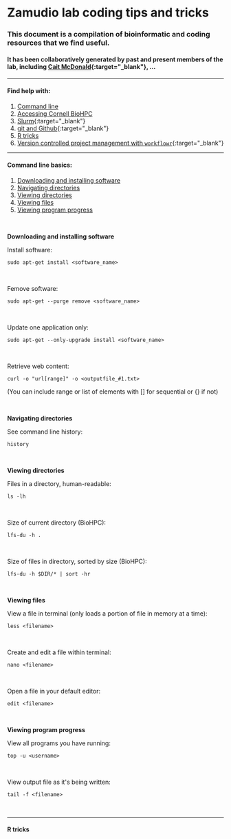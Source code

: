 Zamudio lab coding tips and tricks
================

### This document is a compilation of bioinformatic and coding resources that we find useful.

#### It has been collaboratively generated by past and present members of the lab, including [Cait McDonald](https://caitmcdonald.github.io/){:target="\_blank"}, ...

------------------------------------------------------------------------

#### Find help with:

1.  [Command line](#Command-line-basics)
2.  [Accessing Cornell BioHPC]()
3.  [Slurm](https://github.com/caitmcdonald/parallel_computing/blob/master/slurm_scripting.md){:target="\_blank"}
4.  [git and Github](https://github.com/caitmcdonald/Zamudio_git_intro/blob/master/README.md){:target="\_blank"}
5.  [R tricks](#R-tricks)
6.  [Version controlled project management with `workflowr`](https://jdblischak.github.io/workflowr/index.html){:target="\_blank"}

------------------------------------------------------------------------

#### Command line basics:

1.  [Downloading and installing software](#Downloading-and-installing)
2.  [Navigating directories](#Navigating%20directories)
3.  [Viewing directories](#Viewing-files)
4.  [Viewing files](#Viewing-files)
5.  [Viewing program progress](#Viewing-program-progress)

<br>

**Downloading and installing software**

Install software:

    sudo apt-get install <software_name>

<br>

Femove software:

    sudo apt-get --purge remove <software_name>

<br>

Update one application only:

    sudo apt-get --only-upgrade install <software_name>

<br>

Retrieve web content:

    curl -o "url[range]" -o <outputfile_#1.txt> 

(You can include range or list of elements with \[\] for sequential or {} if not)

<br>

**Navigating directories**

See command line history:

    history

<br>

**Viewing directories**

Files in a directory, human-readable:

    ls -lh

<br>

Size of current directory (BioHPC):

    lfs-du -h .

<br>

Size of files in directory, sorted by size (BioHPC):

    lfs-du -h $DIR/* | sort -hr

<br>

**Viewing files**

View a file in terminal (only loads a portion of file in memory at a time):

    less <filename>

<br>

Create and edit a file within terminal:

    nano <filename>

<br>

Open a file in your default editor:

    edit <filename>

<br>

**Viewing program progress**

View all programs you have running:

    top -u <username>

<br>

View output file as it's being written:

    tail -f <filename>

<br>

------------------------------------------------------------------------

#### R tricks
